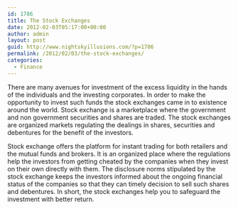 ```yaml
---
id: 1786
title: The Stock Exchanges
date: 2012-02-03T05:17:00+00:00
author: admin
layout: post
guid: http://www.nightskyillusions.com/?p=1786
permalink: /2012/02/03/the-stock-exchanges/
categories:
  - Finance
---
```

There are many avenues for investment of the excess liquidity in the hands of the individuals and the investing corporates. In order to make the opportunity to invest such funds the stock exchanges came in to existence around the world. Stock exchange is a marketplace where the government and non government securities and shares are traded. The stock exchanges are organized markets regulating the dealings in shares, securities and debentures for the benefit of the investors.

Stock exchange offers the platform for instant trading for both retailers and the mutual funds and brokers. It is an organized place where the regulations help the investors from getting cheated by the companies when they invest on their own directly with them. The disclosure norms stipulated by the stock exchange keeps the investors informed about the ongoing financial status of the companies so that they can timely decision to sell such shares and debentures. In short, the stock exchanges help you to safeguard the investment with better return.